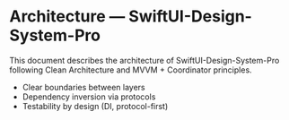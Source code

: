 # Architecture — SwiftUI-Design-System-Pro

This document describes the architecture of SwiftUI-Design-System-Pro following Clean Architecture and MVVM + Coordinator principles.



- Clear boundaries between layers
- Dependency inversion via protocols
- Testability by design (DI, protocol-first)
